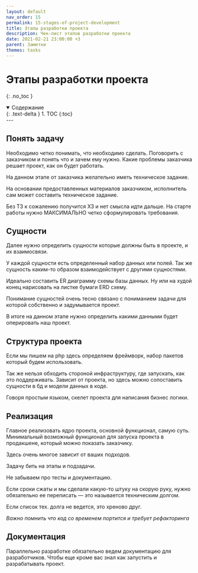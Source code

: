```yaml
---
layout: default
nav_order: 15
permalink: 15-stages-of-project-development
title: Этапы разработки проекта
description: Чек-лист этапов разработки проекта
date: 2021-02-21 23:00:00 +3
parent: Заметки
themes: tasks
---
```


# Этапы разработки проекта
{: .no_toc }

<details open markdown="block">
  <summary>
    Содержание
  </summary>
  {: .text-delta }
1. TOC
{:toc}
</details>
---

## Понять задачу

Необходимо четко понимать, что необходимо сделать. Поговорить с заказчиком и понять что и зачем ему нужно. Какие проблемы
заказчика решает проект, как он будет работать.

На данном этапе от заказчика желательно иметь техническое задание.

На основании предоставленных материалов заказчиком, исполнитель сам может составить техническое задание.

Без ТЗ к сожалению получится ХЗ и нет смысла идти дальше. На старте работы нужно МАКСИМАЛЬНО четко сформулировать требования.

## Сущности

Далее нужно определить сущности которые должны быть в проекте, и их взаимосвязи.

У каждой сущности есть определенный набор данных или полей. Так же сущность каким-то образом взаимодействует с
другими сущностями.

Идеально составить ER диаграмму схемы базы данных. Ну или на худой конец нарисовать на листке бумаги ERD схему.

Понимание сущностей очень тесно связано с пониманием задачи для которой собственно и задумывается проект.

В итоге на данном этапе нужно определить какими данными будет оперировать наш проект.

## Структура проекта

Если мы пишем на php здесь определяем фреймворк, набор пакетов который будем использовать.

Так же нельзя обходить стороной инфраструктуру, где запускать, как это поддерживать. Зависит от проекта, но здесь можно сопоставить сущности в бд и модели данных
в коде.

Говоря простым языком, скелет проекта для написания бизнес логики.

## Реализация

Главное реализовать ядро проекта, основной функционал, самую суть.
Минимальный возможный функционал для запуска проекта в продакшене, который можно показать заказчику.

Здесь очень многое зависит от ваших подходов.

Задачу бить на этапы и подзадачи.

Не забываем про тесты и документацию.

Если сроки сжаты и мы сделали какую-то штуку на скорую руку, нужно обязательно
ее переписать — это называется техническим долгом.

Если список тех. долга не ведется, это хреново друг.

_Важно помнить что код со временем портится и требует рефакторинга_

## Документация

Параллельно разработке обязательно ведем документацию для разработчиков. Чтобы еще кроме вас знал как запустить и разрабатывать
проект.